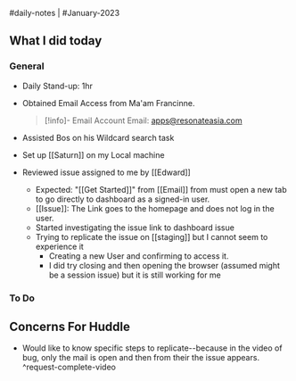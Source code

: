 #daily-notes | #January-2023

## What I did today


### General

- Daily Stand-up: 1hr
- Obtained Email Access from Ma'am Francinne.

  >[!info]- Email Account
	> Email: apps@resonateasia.com

- Assisted Bos on his Wildcard search task

- Set up [[Saturn]] on my Local machine 
- Reviewed issue assigned to me by [[Edward]]
	- Expected: "[[Get Started]]" from [[Email]] from must open a new tab to go directly to dashboard as a signed-in user. 
	- [[Issue]]: The Link goes to the homepage and does not log in the user.
	- Started investigating the issue link to dashboard issue
	- Trying to replicate the issue on [[staging]] but I cannot seem to experience it
		- Creating a new User and confirming to access it.
		- I did try closing and then opening the browser (assumed might be a session issue) but it is still working for me
	
		

### To Do

## Concerns For Huddle

- Would like to know specific steps to replicate--because in the video of bug, only the mail is open and then from their the issue appears. ^request-complete-video

